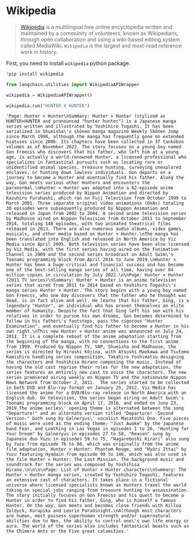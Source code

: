 # Wikipedia

>[Wikipedia](https://wikipedia.org/) is a multilingual free online encyclopedia written and maintained by a community of volunteers, known as Wikipedians, through open collaboration and using a wiki-based editing system called MediaWiki. `Wikipedia` is the largest and most-read reference work in history.

First, you need to install `wikipedia` python package.


```python
!pip install wikipedia
```


```python
from langchain.utilities import WikipediaAPIWrapper
```


```python
wikipedia = WikipediaAPIWrapper()
```


```python
wikipedia.run("HUNTER X HUNTER")
```




    'Page: Hunter × Hunter\nSummary: Hunter × Hunter (stylized as HUNTER×HUNTER and pronounced "hunter hunter") is a Japanese manga series written and illustrated by Yoshihiro Togashi. It has been serialized in Shueisha\'s shōnen manga magazine Weekly Shōnen Jump since March 1998, although the manga has frequently gone on extended hiatuses since 2006. Its chapters have been collected in 37 tankōbon volumes as of November 2022. The story focuses on a young boy named Gon Freecss who discovers that his father, who left him at a young age, is actually a world-renowned Hunter, a licensed professional who specializes in fantastical pursuits such as locating rare or unidentified animal species, treasure hunting, surveying unexplored enclaves, or hunting down lawless individuals. Gon departs on a journey to become a Hunter and eventually find his father. Along the way, Gon meets various other Hunters and encounters the paranormal.\nHunter × Hunter was adapted into a 62-episode anime television series produced by Nippon Animation and directed by Kazuhiro Furuhashi, which ran on Fuji Television from October 1999 to March 2001. Three separate original video animations (OVAs) totaling 30 episodes were subsequently produced by Nippon Animation and released in Japan from 2002 to 2004. A second anime television series by Madhouse aired on Nippon Television from October 2011 to September 2014, totaling 148 episodes, with two animated theatrical films released in 2013. There are also numerous audio albums, video games, musicals, and other media based on Hunter × Hunter.\nThe manga has been translated into English and released in North America by Viz Media since April 2005. Both television series have been also licensed by Viz Media, with the first series having aired on the Funimation Channel in 2009 and the second series broadcast on Adult Swim\'s Toonami programming block from April 2016 to June 2019.\nHunter × Hunter has been a huge critical and financial success and has become one of the best-selling manga series of all time, having over 84 million copies in circulation by July 2022.\n\nPage: Hunter × Hunter (2011 TV series)\nSummary: Hunter × Hunter is an anime television series that aired from 2011 to 2014 based on Yoshihiro Togashi\'s manga series Hunter × Hunter. The story begins with a young boy named Gon Freecss, who one day discovers that the father who he thought was dead, is in fact alive and well. He learns that his father, Ging, is a legendary "Hunter", an individual who has proven themselves an elite member of humanity. Despite the fact that Ging left his son with his relatives in order to pursue his own dreams, Gon becomes determined to follow in his father\'s footsteps, pass the rigorous "Hunter Examination", and eventually find his father to become a Hunter in his own right.\nThis new Hunter × Hunter anime was announced on July 24, 2011. It is a complete reboot of the anime adaptation starting from the beginning of the manga, with no connections to the first anime from 1999. Produced by Nippon TV, VAP, Shueisha and Madhouse, the series is directed by Hiroshi Kōjina, with Atsushi Maekawa and Tsutomu Kamishiro handling series composition, Takahiro Yoshimatsu designing the characters and Yoshihisa Hirano composing the music. Instead of having the old cast reprise their roles for the new adaptation, the series features an entirely new cast to voice the characters. The new series premiered airing weekly on Nippon TV and the nationwide Nippon News Network from October 2, 2011.  The series started to be collected in both DVD and Blu-ray format on January 25, 2012. Viz Media has licensed the anime for a DVD/Blu-ray release in North America with an English dub. On television, the series began airing on Adult Swim\'s Toonami programming block on April 17, 2016, and ended on June 23, 2019.The anime series\' opening theme is alternated between the song "Departure!" and an alternate version titled "Departure! -Second Version-" both sung by Galneryus\' vocalist Masatoshi Ono. Five pieces of music were used as the ending theme; "Just Awake" by the Japanese band Fear, and Loathing in Las Vegas in episodes 1 to 26, "Hunting for Your Dream" by Galneryus in episodes 27 to 58, "Reason" sung by Japanese duo Yuzu in episodes 59 to 75, "Nagareboshi Kirari" also sung by Yuzu from episode 76 to 98, which was originally from the anime film adaptation, Hunter × Hunter: Phantom Rouge, and "Hyōri Ittai" by Yuzu featuring Hyadain from episode 99 to 146, which was also used in the film Hunter × Hunter: The Last Mission. The background music and soundtrack for the series was composed by Yoshihisa Hirano.\n\n\n\nPage: List of Hunter × Hunter characters\nSummary: The Hunter × Hunter manga series, created by Yoshihiro Togashi, features an extensive cast of characters. It takes place in a fictional universe where licensed specialists known as Hunters travel the world taking on special jobs ranging from treasure hunting to assassination. The story initially focuses on Gon Freecss and his quest to become a Hunter in order to find his father, Ging, who is himself a famous Hunter. On the way, Gon meets and becomes close friends with Killua Zoldyck, Kurapika and Leorio Paradinight.\nAlthough most characters are human, most possess superhuman strength and/or supernatural abilities due to Nen, the ability to control one\'s own life energy or aura. The world of the series also includes fantastical beasts such as the Chimera Ants or the Five great calamities.'



